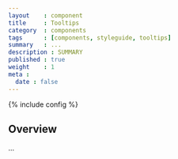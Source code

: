 ```yaml
---
layout    : component
title     : Tooltips
category  : components
tags      : [components, styleguide, tooltips]
summary   : ...
description : SUMMARY
published : true
weight    : 1
meta :
  date : false
---
```

{% include config %}

## Overview

...